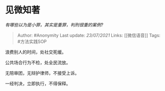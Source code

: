 # 见微知著
*有哪些以为是小罪，其实是重罪，判刑很重的案例?*

> Author: #Anonymity
Last update: *23/07/2021* 
Links: [[微信语音]]
Tags:  #方法实践SOP  

 
浪费别人的时间，处社交死缓。

公共场合行为不检，处全民流放。

无陪审团，无辩护律师，不接受上诉。

一经判决，立即执行，不得保释。



